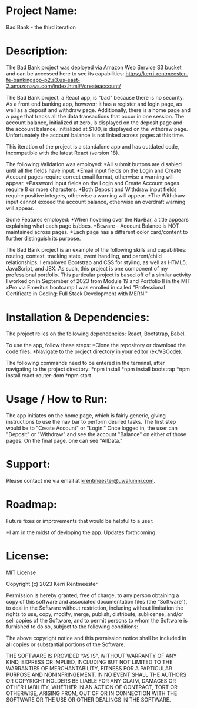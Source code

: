 # **Project Name**:  

Bad Bank - the third iteration

# **Description**: 

The Bad Bank project was deployed via Amazon Web Service S3 bucket and can be accessed here to see its capabilities: https://kerri-rentmeester-fe-bankingapp-p2.s3.us-east-2.amazonaws.com/index.html#/createaccount/

The Bad Bank project, a React app, is "bad" because there is no security. As a front end banking app, however; it has a register and login page, as well as a deposit and withdraw page. Additionally, there is a home page and a page that tracks all the data transactions that occur in one session. The account balance, initialized at zero, is displayed on the deposit page and the account balance, initialized at $100, is displayed on the withdraw page. Unfortunately the account balance is not linked across pages at this time.

This iteration of the project is a standalone app and has outdated code, incompatible with the latest React (version 18).

The following Validation was employed:
*All submit buttons are disabled until all the fields have input.
*Email input fields on the Login and Create Account pages require correct email format, otherwise a warning will appear.
*Password input fields on the Login and Create Account pages require 8 or more characters.
*Both Deposit and Withdraw input fields require positive integers, otherwise a warning will appear.
*The Withdraw input cannot exceed the account balance, otherwise an overdraft warning will appear.

Some Features employed:
*When hovering over the NavBar, a title appears explaining what each page is/does. 
*Beware - Account Balance is NOT maintained across pages.
*Each page has a different color card/content to further distinguish its purpose.

The Bad Bank project is an example of the following skills and capabilities: routing, context, tracking state, event handling, and parent/child relationships. I employed Bootstrap and CSS for styling, as well as HTML5, JavaScript, and JSX. As such, this project is one component of my professional portfolio. This particular project is based off of a similar activity I worked on in September of 2023 from Module 19 and Portfolio II in the MIT xPro via Emeritus bootcamp I was enrolled in called "Professional Certificate in Coding: Full Stack Development with MERN."

# **Installation & Dependencies**: 

The project relies on the following dependencies: React, Bootstrap, Babel.

To use the app, follow these steps:
*Clone the repository or download the code files.
*Navigate to the project directory in your editor (ex/VSCode).

The following commands need to be entered in the terminal, after navigating to the project directory:
*npm install
*npm install bootstrap
*npm install react-router-dom
*npm start

# **Usage / How to Run**:

The app initiates on the home page, which is fairly generic, giving instructions to use the nav bar to perform desired tasks. The first step would be to "Create Account" or "Login." Once logged in, the user can "Deposit" or "Withdraw" and see the account "Balance" on either of those pages. On the final page, one can see "AllData."

# **Support**: 

Please contact me via email at krentmeester@uwalumni.com.

# **Roadmap**: 

Future fixes or improvements that would be helpful to a user:

*I am in the midst of devloping the app. Updates forthcoming.

# **License**: 

MIT License

Copyright (c) 2023 Kerri Rentmeester

Permission is hereby granted, free of charge, to any person obtaining a copy of this software and associated documentation files (the “Software”), to deal in the Software without restriction, including without limitation the rights to use, copy, modify, merge, publish, distribute, sublicense, and/or sell copies of the Software, and to permit persons to whom the Software is furnished to do so, subject to the following conditions:

The above copyright notice and this permission notice shall be included in all copies or substantial portions of the Software.

THE SOFTWARE IS PROVIDED “AS IS”, WITHOUT WARRANTY OF ANY KIND, EXPRESS OR IMPLIED, INCLUDING BUT NOT LIMITED TO THE WARRANTIES OF MERCHANTABILITY, FITNESS FOR A PARTICULAR PURPOSE AND NONINFRINGEMENT. IN NO EVENT SHALL THE AUTHORS OR COPYRIGHT HOLDERS BE LIABLE FOR ANY CLAIM, DAMAGES OR OTHER LIABILITY, WHETHER IN AN ACTION OF CONTRACT, TORT OR OTHERWISE, ARISING FROM, OUT OF OR IN CONNECTION WITH THE SOFTWARE OR THE USE OR OTHER DEALINGS IN THE SOFTWARE.